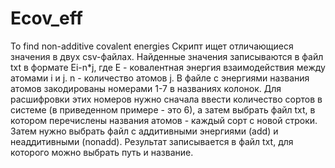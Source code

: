 # Ecov_eff
To find  non-additive covalent energies
Скрипт ищет отличающиеся значения в двух csv-файлах. Найденные значения записываются в файл txt в формате Ei-n*j, где E - ковалентная энергия взаимодействия между 
атомами i и j. n - количество атомов j. В файле с энергиями названия атомов закодированы номерами 1-7 в названиях колонок. Для расшифровки этих номеров нужно сначала 
ввести количество сортов в системе (в приведенном примере - это 6), а затем выбрать файл txt, в котором перечислены названия атомов - каждый сорт с новой строки. Затем 
нужно выбрать файл с аддитивными энергиями (add) и неаддитивными (nonadd). Результат записывается в файл txt, для которого можно выбрать путь и название.
